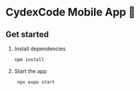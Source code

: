 # CydexCode Mobile App 👋



## Get started 

1. Install dependencies

   ```bash
   npm install
   ```

2. Start the app

   ```bash
    npx expo start
   ```

